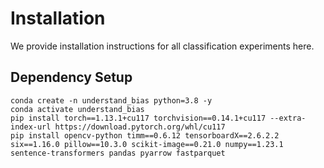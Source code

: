 # Installation

We provide installation instructions for all classification experiments here.

## Dependency Setup
```
conda create -n understand_bias python=3.8 -y
conda activate understand_bias
pip install torch==1.13.1+cu117 torchvision==0.14.1+cu117 --extra-index-url https://download.pytorch.org/whl/cu117
pip install opencv-python timm==0.6.12 tensorboardX==2.6.2.2 six==1.16.0 pillow==10.3.0 scikit-image==0.21.0 numpy==1.23.1 sentence-transformers pandas pyarrow fastparquet
```